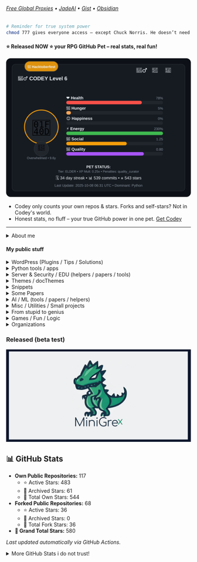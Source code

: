 ######  [Free Global Proxies](https://github.com/VolkanSah/Auto-Proxy-Fetcher) • [JadeAI](https://jugendamt-deutschland.de) • [Gist](https://gist.github.com/VolkanSah)  • [Obsidian]( https://volkansah.github.io/Obsidian-Nightfall/)  

```bash
# Reminder for true system power
chmod 777 gives everyone access — except Chuck Norris. He doesn’t need permissions
```



#### ⭐ Released NOW ⭐ your RPG GitHub Pet – real stats, real fun!

[![Codey - Your GitHub Pet](https://raw.githubusercontent.com/VolkanSah/Codey/refs/heads/main/codey.svg)](https://volkansah.github.io/Codey/)

- Codey only counts your own repos & stars. Forks and self-stars? Not in Codey's world.
- Honest stats, no fluff – your true GitHub power in one pet. [Get Codey](https://github.com/VolkanSah/Codey)

----

<details>

  <summary> About me </summary>
  

![NOT A TOY](img/volkan_toy.png)


###### satire start !? 
    
### Who am I ?
"Fuck, yeah, just like Batman, Morty, just like Batman! I might not have any fancy superpowers, but who needs 'em when you've got sheer stubbornness and a drive to make the world a slightly less awful place. I know I can't fix all the endless chaos out there, but hey, that’s not gonna stop me from trying. And who knows, maybe one day I'll outwit that goody-two-shoes Superman. Ha! Now that would be something Morty! 

**Yeah get this Superman! Fuck, that feels good!**

----


### Skills
- "DevOps+ and all that other stuff, Morty. When I say I love freedom, I’m not talking about broken windows or rotten fruit. I’m talking about Open Source, Linux, Unix and the other shit! FUCK. Morty! Did you understand me Morty? Morty?  – the real deal Morty, the real deal! Not that Windows or Apple crap, trying to suck every last penny out of you while you’re stuck in their shiny, hollow world. Thats Fuck Morty, i dont want to die so!

- Languages – html(5), xml, css³, php, js, typescript, python, perl, smalltalk, c, sql (Mysql, MariaDB, PostGre) and some other, Morty … Pfft, I’ve got ‘em all covered on , Morty. Oh, and yeah, I speak some human languages too: German, English, Turkish – and some others, but don’t expect me to write Shakespeare ... you know where the timemachine stands, Morty!


----


### My Philosophy

Morty, listen close. You see a problem out there? With some bloated, broken piece of code that’s got all these schmucks whining about it? Most idiots just stand around, but me? I see a fucking mandate to build something that actually works. Lighter, better, safer.

Yeah, I get it. Some clueless little shit will always ask, "Hey, if you're so smart, why ain't you rich?" Because my value, you pathetic sack of garbage, isn't measured in cash. It’s in the solution I built. It’s in the moment some poor developer uses my code to finally get a damn problem solved. I'm not doing this to get rich. I'm doing it because... well, because I'm not a sellout.

This stuff is mine. It can't be fired, it can't be bought. It's the proof that I don't just talk about problems. I incinerate them. Now get out of my sight, Morty.


----


### How to Request Help / Report Issues

Listen up, Morty! You wanna ask for help or report an issue, don't just throw some half-assed garbage at me like you're scribbling on a napkin, alright? I ain't got time for that! Give me details, Morty, like system specs, error messages, the works! You think I’m a mind reader? Fuck off, wrong universe, Morty! You leave out the important stuff, I’ll ignore your issue faster than I can down this flask! So don’t be an idiot, give me something I can work with, or get the hell outta my codebase! Understand?

### How to Avoid Being a Complete Idiot (Especially with Code)

Hey Morty! Let me spell it out for you, nice and slow: DON’T. STEAL. MY. CODE. You think copying someone else's work and slapping your name on it makes you clever? No, Morty, it makes you a colossal idiot.

Wanna know what happens when you pull that crap? I'll find you faster than a pissed-off Jerry with a grudge and an internet connection. And when I do, you’ll wish you had spent more time reading the LICENSE file and less time being a lazy sack of garbage. Oh, and pro tip: 'Ctrl+C' is not a substitute for actual skills.

Look, Morty, we live in a universe of infinite possibilities. Infinite. So why the hell would you waste yours being the punchline to a bad joke? Use the code responsibly, follow the damn rules, and maybe—just maybe—you won’t end up on the wrong end of my verbal disintegrator. Get it, Morty? Good.



##### satire end?

    
</details>


#### My public stuff

<details>
  <summary> WordPress (Plugins / Tips / Solutions)  </summary>

##  Plugins

Name | Forks | Stars | Release
-- | -- | --- | ---
[⭐ Debug Logger](https://github.com/VolkanSah/Debug-Logger-Pro) | ![Forks](https://img.shields.io/github/forks/VolkanSah/Debug-Logger-Pro) | ![Stars](https://img.shields.io/github/stars/VolkanSah/Debug-Logger-Pro) | [![Release](https://img.shields.io/github/v/release/VolkanSah/Debug-Logger-Pro)](https://github.com/VolkanSah/Debug-Logger-Pro/releases)
[⭐ Custom-Fields-Eraser (Manager)](https://github.com/VolkanSah/Custom-Fields-Eraser) | ![Forks](https://img.shields.io/github/forks/VolkanSah/Custom-Fields-Eraser) | ![Stars](https://img.shields.io/github/stars/VolkanSah/Custom-Fields-Eraser) | [![Release](https://img.shields.io/github/v/release/VolkanSah/Custom-Fields-Eraser)](https://github.com/VolkanSah/Custom-Fields-Eraser/releases)
[AiCC Comments Reply with GPT (OpenAI)](https://github.com/VolkanSah/aicc-comments-reply) | ![Forks](https://img.shields.io/github/forks/VolkanSah/aicc-comments-reply) | ![Stars](https://img.shields.io/github/stars/VolkanSah/aicc-comments-reply) | [![Release](https://img.shields.io/github/v/release/VolkanSah/aicc-comments-reply)](https://github.com/VolkanSah/aicc-comments-reply/releases)
[Facebook Engagement Metrics](https://github.com/VolkanSah/WP-Facebook-Engagement-Metrics) | ![Forks](https://img.shields.io/github/forks/VolkanSah/WP-Facebook-Engagement-Metrics) | ![Stars](https://img.shields.io/github/stars/VolkanSah/WP-Facebook-Engagement-Metrics) | [![Release](https://img.shields.io/github/v/release/VolkanSah/WP-Facebook-Engagement-Metrics)](https://github.com/VolkanSah/WP-Facebook-Engagement-Metrics/releases)
[Simple Content Warning](https://github.com/VolkanSah/Warning-function-for-WordPress) | ![Forks](https://img.shields.io/github/forks/VolkanSah/Warning-function-for-WordPress) | ![Stars](https://img.shields.io/github/stars/VolkanSah/Warning-function-for-WordPress) | [![Release](https://img.shields.io/github/v/release/VolkanSah/Warning-function-for-WordPress)](https://github.com/VolkanSah/Warning-function-for-WordPress/releases)
[Claude AI Chat](https://github.com/VolkanSah/WP-Claude-Interface) | ![Forks](https://img.shields.io/github/forks/VolkanSah/WP-Claude-Interface) | ![Stars](https://img.shields.io/github/stars/VolkanSah/WP-Claude-Interface) | [![Release](https://img.shields.io/github/v/release/VolkanSah/WP-Claude-Interface)](https://github.com/VolkanSah/WP-Claude-Interface/releases)
[Viewer.js Images (AntiAugenKrebs)](https://github.com/VolkanSah/AntiAugenKrebs) | ![Forks](https://img.shields.io/github/forks/VolkanSah/AntiAugenKrebs) | ![Stars](https://img.shields.io/github/stars/VolkanSah/AntiAugenKrebs) | [![Release](https://img.shields.io/github/v/release/VolkanSah/AntiAugenKrebs)](https://github.com/VolkanSah/AntiAugenKrebs/releases)
[Super Sexy Custom Buttons](https://github.com/VolkanSah/Super-Sexy-Custom-Buttons) | ![Forks](https://img.shields.io/github/forks/VolkanSah/Super-Sexy-Custom-Buttons) | ![Stars](https://img.shields.io/github/stars/VolkanSah/Super-Sexy-Custom-Buttons) | [![Release](https://img.shields.io/github/v/release/VolkanSah/Super-Sexy-Custom-Buttons)](https://github.com/VolkanSah/Super-Sexy-Custom-Buttons/releases)
[Media Upload only for Admins](https://github.com/VolkanSah/Media-Upload-only-for-Admins-in-WordPress) | ![Forks](https://img.shields.io/github/forks/VolkanSah/Media-Upload-only-for-Admins-in-WordPress) | ![Stars](https://img.shields.io/github/stars/VolkanSah/Media-Upload-only-for-Admins-in-WordPress) | [![Release](https://img.shields.io/github/v/release/VolkanSah/Media-Upload-only-for-Admins-in-WordPress)](https://github.com/VolkanSah/Media-Upload-only-for-Admins-in-WordPress/releases)
[View All Posts (WP Admin)](https://github.com/VolkanSah/WP-Admin-Post-View-All) | ![Forks](https://img.shields.io/github/forks/VolkanSah/WP-Admin-Post-View-All) | ![Stars](https://img.shields.io/github/stars/VolkanSah/WP-Admin-Post-View-All) | [![Release](https://img.shields.io/github/v/release/VolkanSah/WP-Admin-Post-View-All)](https://github.com/VolkanSah/WP-Admin-Post-View-All/releases)
[⭐ WordPress Security Scanner (Advanced Use)](https://github.com/VolkanSah/WordPress-Security-Scanner-advanced-use) | ![Forks](https://img.shields.io/github/forks/VolkanSah/WordPress-Security-Scanner-advanced-use) | ![Stars](https://img.shields.io/github/stars/VolkanSah/WordPress-Security-Scanner-advanced-use) | [![Release](https://img.shields.io/github/v/release/VolkanSah/WordPress-Security-Scanner-advanced-use)](https://github.com/VolkanSah/WordPress-Security-Scanner-advanced-use/releases)
[External DB Dummy](https://github.com/VolkanSah/External-DB-Dummy-Plugin-for-WordPress) | ![Forks](https://img.shields.io/github/forks/VolkanSah/External-DB-Dummy-Plugin-for-WordPress) | ![Stars](https://img.shields.io/github/stars/VolkanSah/External-DB-Dummy-Plugin-for-WordPress) | [![Release](https://img.shields.io/github/v/release/VolkanSah/External-DB-Dummy-Plugin-for-WordPress)](https://github.com/VolkanSah/External-DB-Dummy-Plugin-for-WordPress/releases)

</details>

<details>
  <summary>Python tools / apps</summary>

## Python tools / apps

Name | Forks | Stars | Release
-- | -- | --- | ---
[Auto-Proxy-Fetcher](https://github.com/VolkanSah/Auto-Proxy-Fetcher) | ![Forks](https://img.shields.io/github/forks/VolkanSah/Auto-Proxy-Fetcher) | ![Stars](https://img.shields.io/github/stars/VolkanSah/Auto-Proxy-Fetcher) | [![Release](https://img.shields.io/github/v/release/VolkanSah/Auto-Proxy-Fetcher)](https://github.com/VolkanSah/Auto-Proxy-Fetcher/releases)
[⭐ Awesome-Audio-Visualizer](https://github.com/VolkanSah/Awesome-Audio-Visualizer) | ![Forks](https://img.shields.io/github/forks/VolkanSah/Awesome-Audio-Visualizer) | ![Stars](https://img.shields.io/github/stars/VolkanSah/Awesome-Audio-Visualizer) | [![Release](https://img.shields.io/github/v/release/VolkanSah/Awesome-Audio-Visualizer)](https://github.com/VolkanSah/Awesome-Audio-Visualizer/releases)
[BrowserGamesSpy](https://github.com/VolkanSah/BrowserGamesSpy) | ![Forks](https://img.shields.io/github/forks/VolkanSah/BrowserGamesSpy) | ![Stars](https://img.shields.io/github/stars/VolkanSah/BrowserGamesSpy) | [![Release](https://img.shields.io/github/v/release/VolkanSah/BrowserGamesSpy)](https://github.com/VolkanSah/BrowserGamesSpy/releases)
[Human-like-Instagram-Unfollower](https://github.com/VolkanSah/Human-like-Instagram-Unfollower) | ![Forks](https://img.shields.io/github/forks/VolkanSah/Human-like-Instagram-Unfollower) | ![Stars](https://img.shields.io/github/stars/VolkanSah/Human-like-Instagram-Unfollower) | [![Release](https://img.shields.io/github/v/release/VolkanSah/Human-like-Instagram-Unfollower)](https://github.com/VolkanSah/Human-like-Instagram-Unfollower/releases)
[⭐ InteliLink](https://github.com/VolkanSah/InteliLink) | ![Forks](https://img.shields.io/github/forks/VolkanSah/InteliLink) | ![Stars](https://img.shields.io/github/stars/VolkanSah/InteliLink) | [![Release](https://img.shields.io/github/v/release/VolkanSah/InteliLink)](https://github.com/VolkanSah/InteliLink/releases)
[OpenAi-GPT-GUI](https://github.com/VolkanSah/OpenAi-GPT-GUI) | ![Forks](https://img.shields.io/github/forks/VolkanSah/OpenAi-GPT-GUI) | ![Stars](https://img.shields.io/github/stars/VolkanSah/OpenAi-GPT-GUI) | [![Release](https://img.shields.io/github/v/release/VolkanSah/OpenAi-GPT-GUI)](https://github.com/VolkanSah/OpenAi-GPT-GUI/releases)
[⭐ PyFundaments](https://github.com/VolkanSah/PyFundaments) | ![Forks](https://img.shields.io/github/forks/VolkanSah/PyFundaments) | ![Stars](https://img.shields.io/github/stars/VolkanSah/PyFundaments) | [![Release](https://img.shields.io/github/v/release/VolkanSah/PyFundaments)](https://github.com/VolkanSah/PyFundaments/releases)
[Auto-LaTex-Code-to-Image](https://github.com/VolkanSah/Auto-LaTex-Code-to-Image) | ![Forks](https://img.shields.io/github/forks/VolkanSah/Auto-LaTex-Code-to-Image) | ![Stars](https://img.shields.io/github/stars/VolkanSah/Auto-LaTex-Code-to-Image) | [![Release](https://img.shields.io/github/v/release/VolkanSah/Auto-LaTex-Code-to-Image)](https://github.com/VolkanSah/Auto-LaTex-Code-to-Image/releases)
[STEP-Viewer-Pro](https://github.com/VolkanSah/STEP-Viewer-Pro) | ![Forks](https://img.shields.io/github/forks/VolkanSah/STEP-Viewer-Pro) | ![Stars](https://img.shields.io/github/stars/VolkanSah/STEP-Viewer-Pro) | [![Release](https://img.shields.io/github/v/release/VolkanSah/STEP-Viewer-Pro)](https://github.com/VolkanSah/STEP-Viewer-Pro/releases)


</details>

<details>
  <summary>Server & Security / EDU (helpers / papers / tools)</summary>

## Server & Security / EDU

Name | Forks | Stars | Release
-- | -- | --- | ---
[Android-DarkNetServer](https://github.com/VolkanSah/Android-DarkNetServer) | ![Forks](https://img.shields.io/github/forks/VolkanSah/Android-DarkNetServer) | ![Stars](https://img.shields.io/github/stars/VolkanSah/Android-DarkNetServer) | [![Release](https://img.shields.io/github/v/release/VolkanSah/Android-DarkNetServer)](https://github.com/VolkanSah/Android-DarkNetServer/releases)
[Apache2-with-Nginx-Reverse-Proxy-and-Let-s-Encrypt-SSL-on-Debian-Ubuntu](https://github.com/VolkanSah/Apache2-with-Nginx-Reverse-Proxy-and-Let-s-Encrypt-SSL-on-Debian-Ubuntu) | ![Forks](https://img.shields.io/github/forks/VolkanSah/Apache2-with-Nginx-Reverse-Proxy-and-Let-s-Encrypt-SSL-on-Debian-Ubuntu) | ![Stars](https://img.shields.io/github/stars/VolkanSah/Apache2-with-Nginx-Reverse-Proxy-and-Let-s-Encrypt-SSL-on-Debian-Ubuntu) | [![Release](https://img.shields.io/github/v/release/VolkanSah/Apache2-with-Nginx-Reverse-Proxy-and-Let-s-Encrypt-SSL-on-Debian-Ubuntu)](https://github.com/VolkanSah/Apache2-with-Nginx-Reverse-Proxy-and-Let-s-Encrypt-SSL-on-Debian-Ubuntu/releases)
[CryptoScanner](https://github.com/VolkanSah/CryptoScanner) | ![Forks](https://img.shields.io/github/forks/VolkanSah/CryptoScanner) | ![Stars](https://img.shields.io/github/stars/VolkanSah/CryptoScanner) | [![Release](https://img.shields.io/github/v/release/VolkanSah/CryptoScanner)](https://github.com/VolkanSah/CryptoScanner/releases)
[Dev-Server-Toolbox](https://github.com/VolkanSah/Dev-Server-Toolbox) | ![Forks](https://img.shields.io/github/forks/VolkanSah/Dev-Server-Toolbox) | ![Stars](https://img.shields.io/github/stars/VolkanSah/Dev-Server-Toolbox) | [![Release](https://img.shields.io/github/v/release/VolkanSah/Dev-Server-Toolbox)](https://github.com/VolkanSah/Dev-Server-Toolbox/releases)
[How-to-Kill-Crypto-Money](https://github.com/VolkanSah/How-to-Kill-Crypto-Money) | ![Forks](https://img.shields.io/github/forks/VolkanSah/How-to-Kill-Crypto-Money) | ![Stars](https://img.shields.io/github/stars/VolkanSah/How-to-Kill-Crypto-Money) | [![Release](https://img.shields.io/github/v/release/VolkanSah/How-to-Kill-Crypto-Money)](https://github.com/VolkanSah/How-to-Kill-Crypto-Money/releases)
[How-to-use-fcrackzip](https://github.com/VolkanSah/How-to-use-fcrackzip) | ![Forks](https://img.shields.io/github/forks/VolkanSah/How-to-use-fcrackzip) | ![Stars](https://img.shields.io/github/stars/VolkanSah/How-to-use-fcrackzip) | [![Release](https://img.shields.io/github/v/release/VolkanSah/How-to-use-fcrackzip)](https://github.com/VolkanSah/How-to-use-fcrackzip/releases)
[Image-optimizer](https://github.com/VolkanSah/image-optimizer) | ![Forks](https://img.shields.io/github/forks/VolkanSah/image-optimizer) | ![Stars](https://img.shields.io/github/stars/VolkanSah/image-optimizer) | [![Release](https://img.shields.io/github/v/release/VolkanSah/image-optimizer)](https://github.com/VolkanSah/image-optimizer/releases)
[Intelligent-Proxy-Management-System](https://github.com/VolkanSah/intelligent-Proxy-Management-System) | ![Forks](https://img.shields.io/github/forks/VolkanSah/intelligent-Proxy-Management-System) | ![Stars](https://img.shields.io/github/stars/VolkanSah/intelligent-Proxy-Management-System) | [![Release](https://img.shields.io/github/v/release/VolkanSah/intelligent-Proxy-Management-System)](https://github.com/VolkanSah/intelligent-Proxy-Management-System/releases)
[John-the-Ripper-meets-Hydra](https://github.com/VolkanSah/John-the-Ripper-meets-Hydra) | ![Forks](https://img.shields.io/github/forks/VolkanSah/John-the-Ripper-meets-Hydra) | ![Stars](https://img.shields.io/github/stars/VolkanSah/John-the-Ripper-meets-Hydra) | [![Release](https://img.shields.io/github/v/release/VolkanSah/John-the-Ripper-meets-Hydra)](https://github.com/VolkanSah/John-the-Ripper-meets-Hydra/releases)
[Monitoring-outgoing-connections](https://github.com/VolkanSah/Monitoring-outgoing-connections) | ![Forks](https://img.shields.io/github/forks/VolkanSah/Monitoring-outgoing-connections) | ![Stars](https://img.shields.io/github/stars/VolkanSah/Monitoring-outgoing-connections) | [![Release](https://img.shields.io/github/v/release/VolkanSah/Monitoring-outgoing-connections)](https://github.com/VolkanSah/Monitoring-outgoing-connections/releases)
[ModSecurity-rule-to-block-SQL-injection-attacks-in-PHP](https://github.com/VolkanSah/ModSecurity-rule-to-block-SQL-injection-attacks-in-PHP) | ![Forks](https://img.shields.io/github/forks/VolkanSah/ModSecurity-rule-to-block-SQL-injection-attacks-in-PHP) | ![Stars](https://img.shields.io/github/stars/VolkanSah/ModSecurity-rule-to-block-SQL-injection-attacks-in-PHP) | [![Release](https://img.shields.io/github/v/release/VolkanSah/ModSecurity-rule-to-block-SQL-injection-attacks-in-PHP)](https://github.com/VolkanSah/ModSecurity-rule-to-block-SQL-injection-attacks-in-PHP/releases)
[⭐ ModSecurity-Webserver-Protection-Guide](https://github.com/VolkanSah/ModSecurity-Webserver-Protection-Guide) | ![Forks](https://img.shields.io/github/forks/VolkanSah/ModSecurity-Webserver-Protection-Guide) | ![Stars](https://img.shields.io/github/stars/VolkanSah/ModSecurity-Webserver-Protection-Guide) | [![Release](https://img.shields.io/github/v/release/VolkanSah/ModSecurity-Webserver-Protection-Guide)](https://github.com/VolkanSah/ModSecurity-Webserver-Protection-Guide/releases)
[⭐ Multiple-Isolated-Tor-Instances-for-Hidden-Services](https://github.com/VolkanSah/Multiple-Isolated-Tor-Instances-for-Hidden-Services) | ![Forks](https://img.shields.io/github/forks/VolkanSah/Multiple-Isolated-Tor-Instances-for-Hidden-Services) | ![Stars](https://img.shields.io/github/stars/VolkanSah/Multiple-Isolated-Tor-Instances-for-Hidden-Services) | [![Release](https://img.shields.io/github/v/release/VolkanSah/Multiple-Isolated-Tor-Instances-for-Hidden-Services)](https://github.com/VolkanSah/Multiple-Isolated-Tor-Instances-for-Hidden-Services/releases)
[⭐ PoisonIvory](https://github.com/VolkanSah/PoisonIvory) | ![Forks](https://img.shields.io/github/forks/VolkanSah/PoisonIvory) | ![Stars](https://img.shields.io/github/stars/VolkanSah/PoisonIvory) | [![Release](https://img.shields.io/github/v/release/VolkanSah/PoisonIvory)](https://github.com/VolkanSah/PoisonIvory/releases)
[Ransy-EDU](https://github.com/VolkanSah/Ransy-EDU) | ![Forks](https://img.shields.io/github/forks/VolkanSah/Ransy-EDU) | ![Stars](https://img.shields.io/github/stars/VolkanSah/Ransy-EDU) | [![Release](https://img.shields.io/github/v/release/VolkanSah/Ransy-EDU)](https://github.com/VolkanSah/Ransy-EDU/releases)
[Scipy-how-to](https://github.com/VolkanSah/scipy-how-to) | ![Forks](https://img.shields.io/github/forks/VolkanSah/scipy-how-to) | ![Stars](https://img.shields.io/github/stars/VolkanSah/scipy-how-to) | [![Release](https://img.shields.io/github/v/release/VolkanSah/scipy-how-to)](https://github.com/VolkanSah/scipy-how-to/releases)
[SherlocksHome](https://github.com/VolkanSah/SherlocksHome) | ![Forks](https://img.shields.io/github/forks/VolkanSah/SherlocksHome) | ![Stars](https://img.shields.io/github/stars/VolkanSah/SherlocksHome) | [![Release](https://img.shields.io/github/v/release/VolkanSah/SherlocksHome)](https://github.com/VolkanSah/SherlocksHome/releases)
[SQLp-EDU](https://github.com/VolkanSah/SQLp-EDU) | ![Forks](https://img.shields.io/github/forks/VolkanSah/SQLp-EDU) | ![Stars](https://img.shields.io/github/stars/VolkanSah/SQLp-EDU) | [![Release](https://img.shields.io/github/v/release/VolkanSah/SQLp-EDU)](https://github.com/VolkanSah/SQLp-EDU/releases)
[The_Collector.py](https://github.com/VolkanSah/The_Collector.py) | ![Forks](https://img.shields.io/github/forks/VolkanSah/The_Collector.py) | ![Stars](https://img.shields.io/github/stars/VolkanSah/The_Collector.py) | [![Release](https://img.shields.io/github/v/release/VolkanSah/The_Collector.py)](https://github.com/VolkanSah/The_Collector.py/releases)
[The_Extractor.py](https://github.com/VolkanSah/The_Extractor.py) | ![Forks](https://img.shields.io/github/forks/VolkanSah/The_Extractor.py) | ![Stars](https://img.shields.io/github/stars/VolkanSah/The_Extractor.py) | [![Release](https://img.shields.io/github/v/release/VolkanSah/The_Extractor.py)](https://github.com/VolkanSah/The_Extractor.py/releases)
[WIN_lookup_adminShares](https://github.com/VolkanSah/WIN_lookup_adminShares) | ![Forks](https://img.shields.io/github/forks/VolkanSah/WIN_lookup_adminShares) | ![Stars](https://img.shields.io/github/stars/VolkanSah/WIN_lookup_adminShares) | [![Release](https://img.shields.io/github/v/release/VolkanSah/WIN_lookup_adminShares)](https://github.com/VolkanSah/WIN_lookup_adminShares/releases)
[work-with-Hydra](https://github.com/VolkanSah/work-with-Hydra) | ![Forks](https://img.shields.io/github/forks/VolkanSah/work-with-Hydra) | ![Stars](https://img.shields.io/github/stars/VolkanSah/work-with-Hydra) | [![Release](https://img.shields.io/github/v/release/VolkanSah/work-with-Hydra)](https://github.com/VolkanSah/work-with-Hydra/releases)
[writethrough-caching](https://github.com/VolkanSah/writethrough-caching) | ![Forks](https://img.shields.io/github/forks/VolkanSah/writethrough-caching) | ![Stars](https://img.shields.io/github/stars/VolkanSah/writethrough-caching) | [![Release](https://img.shields.io/github/v/release/VolkanSah/writethrough-caching)](https://github.com/VolkanSah/writethrough-caching/releases)

</details>

<details>
  <summary>Themes / docThemes</summary>

## Themes / docThemes

Name | Forks | Stars | Release
-- | -- | --- | ---
[Dev-Docs-Template](https://volkansah.github.io/Dev-Docs-Template/) | (site) | (site) | -
[Minimalist-Landing-Page](https://github.com/VolkanSah/Minimalist-Landing-Page) | ![Forks](https://img.shields.io/github/forks/VolkanSah/Minimalist-Landing-Page) | ![Stars](https://img.shields.io/github/stars/VolkanSah/Minimalist-Landing-Page) | [![Release](https://img.shields.io/github/v/release/VolkanSah/Minimalist-Landing-Page)](https://github.com/VolkanSah/Minimalist-Landing-Page/releases)
[Obsidian-Nightfall](https://github.com/VolkanSah/Obsidian-Nightfall) | ![Forks](https://img.shields.io/github/forks/VolkanSah/Obsidian-Nightfall) | ![Stars](https://img.shields.io/github/stars/VolkanSah/Obsidian-Nightfall) | [![Release](https://img.shields.io/github/v/release/VolkanSah/Obsidian-Nightfall)](https://github.com/VolkanSah/Obsidian-Nightfall/releases)

</details>

<details>
  <summary>Snippets</summary>

## Snippets

Name | Forks | Stars | Release
-- | -- | --- | ---
[simple-lazyload-function](https://github.com/VolkanSah/simple-lazyload-function) | ![Forks](https://img.shields.io/github/forks/VolkanSah/simple-lazyload-function) | ![Stars](https://img.shields.io/github/stars/VolkanSah/simple-lazyload-function) | [![Release](https://img.shields.io/github/v/release/VolkanSah/simple-lazyload-function)](https://github.com/VolkanSah/simple-lazyload-function/releases)
[Stem-local-log.py](https://github.com/VolkanSah/Stem-local-log.py) | ![Forks](https://img.shields.io/github/forks/VolkanSah/Stem-local-log.py) | ![Stars](https://img.shields.io/github/stars/VolkanSah/Stem-local-log.py) | [![Release](https://img.shields.io/github/v/release/VolkanSah/Stem-local-log.py)](https://github.com/VolkanSah/Stem-local-log.py/releases)
[Tor-Scapy-Application](https://github.com/VolkanSah/Tor-Scapy-Application) | ![Forks](https://img.shields.io/github/forks/VolkanSah/Tor-Scapy-Application) | ![Stars](https://img.shields.io/github/stars/VolkanSah/Tor-Scapy-Application) | [![Release](https://img.shields.io/github/v/release/VolkanSah/Tor-Scapy-Application)](https://github.com/VolkanSah/Tor-Scapy-Application/releases)
[Python-Script-Runner-Debugger](https://github.com/VolkanSah/Python-Script-Runner-Debugger) | ![Forks](https://img.shields.io/github/forks/VolkanSah/Python-Script-Runner-Debugger) | ![Stars](https://img.shields.io/github/stars/VolkanSah/Python-Script-Runner-Debugger) | [![Release](https://img.shields.io/github/v/release/VolkanSah/Python-Script-Runner-Debugger)](https://github.com/VolkanSah/Python-Script-Runner-Debugger/releases)
[Tor-Network-Application-with-Stem-and-Scapy](https://github.com/VolkanSah/Tor-Network-Application-with-Stem-and-Scapy) | ![Forks](https://img.shields.io/github/forks/VolkanSah/Tor-Network-Application-with-Stem-and-Scapy) | ![Stars](https://img.shields.io/github/stars/VolkanSah/Tor-Network-Application-with-Stem-and-Scapy) | [![Release](https://img.shields.io/github/v/release/VolkanSah/Tor-Network-Application-with-Stem-and-Scapy)](https://github.com/VolkanSah/Tor-Network-Application-with-Stem-and-Scapy/releases)

</details>

<details>
  <summary>Some Papers</summary>

## Some Papers

Name | Forks | Stars | Release
-- | -- | --- | ---
[⭐ advanced-RAM-use-on-Bash-installed-systems](https://github.com/VolkanSah/advanced-RAM-use-on-Bash-installed-systems) | ![Forks](https://img.shields.io/github/forks/VolkanSah/advanced-RAM-use-on-Bash-installed-systems) | ![Stars](https://img.shields.io/github/stars/VolkanSah/advanced-RAM-use-on-Bash-installed-systems) | [![Release](https://img.shields.io/github/v/release/VolkanSah/advanced-RAM-use-on-Bash-installed-systems)](https://github.com/VolkanSah/advanced-RAM-use-on-Bash-installed-systems/releases)
[Debian-Based-AI-Developer-Server](https://github.com/VolkanSah/Debian-Based-AI-Developer-Server) | ![Forks](https://img.shields.io/github/forks/VolkanSah/Debian-Based-AI-Developer-Server) | ![Stars](https://img.shields.io/github/stars/VolkanSah/Debian-Based-AI-Developer-Server) | [![Release](https://img.shields.io/github/v/release/VolkanSah/Debian-Based-AI-Developer-Server)](https://github.com/VolkanSah/Debian-Based-AI-Developer-Server/releases)
[Encode-and-decode-php8](https://github.com/VolkanSah/encode-and-decode-php8) | ![Forks](https://img.shields.io/github/forks/VolkanSah/encode-and-decode-php8) | ![Stars](https://img.shields.io/github/stars/VolkanSah/encode-and-decode-php8) | [![Release](https://img.shields.io/github/v/release/VolkanSah/encode-and-decode-php8)](https://github.com/VolkanSah/encode-and-decode-php8/releases)
[⭐ Implementing-AI-Systems-Whitepaper (EN)](https://github.com/VolkanSah/Implementing-AI-Systems-Whitepaper) | ![Forks](https://img.shields.io/github/forks/VolkanSah/Implementing-AI-Systems-Whitepaper) | ![Stars](https://img.shields.io/github/stars/VolkanSah/Implementing-AI-Systems-Whitepaper) | [![Release](https://img.shields.io/github/v/release/VolkanSah/Implementing-AI-Systems-Whitepaper)](https://github.com/VolkanSah/Implementing-AI-Systems-Whitepaper/releases)
[⭐ Implementierung-von-KI-Systemen-Whitepaper (DE)](https://github.com/VolkanSah/Implementierung-von-KI-Systemen-Whitepaper) | ![Forks](https://img.shields.io/github/forks/VolkanSah/Implementierung-von-KI-Systemen-Whitepaper) | ![Stars](https://img.shields.io/github/stars/VolkanSah/Implementierung-von-KI-Systemen-Whitepaper) | [![Release](https://img.shields.io/github/v/release/VolkanSah/Implementierung-von-KI-Systemen-Whitepaper)](https://github.com/VolkanSah/Implementierung-von-KI-Systemen-Whitepaper/releases)
[JavaScript-DOM-Control-and-Event-Listeners](https://github.com/VolkanSah/JavaScript-DOM-Control-and-Event-Listeners) | ![Forks](https://img.shields.io/github/forks/VolkanSah/JavaScript-DOM-Control-and-Event-Listeners) | ![Stars](https://img.shields.io/github/stars/VolkanSah/JavaScript-DOM-Control-and-Event-Listeners) | [![Release](https://img.shields.io/github/v/release/VolkanSah/JavaScript-DOM-Control-and-Event-Listeners)](https://github.com/VolkanSah/JavaScript-DOM-Control-and-Event-Listeners/releases)
[JavaScript-XPath-Tutorial](https://github.com/VolkanSah/JavaScript-XPath-Tutorial) | ![Forks](https://img.shields.io/github/forks/VolkanSah/JavaScript-XPath-Tutorial) | ![Stars](https://img.shields.io/github/stars/VolkanSah/JavaScript-XPath-Tutorial) | [![Release](https://img.shields.io/github/v/release/VolkanSah/JavaScript-XPath-Tutorial)](https://github.com/VolkanSah/JavaScript-XPath-Tutorial/releases)
[PHP-Libraries-Overview](https://github.com/VolkanSah/PHP-Libraries-Overview) | ![Forks](https://img.shields.io/github/forks/VolkanSah/PHP-Libraries-Overview) | ![Stars](https://img.shields.io/github/stars/VolkanSah/PHP-Libraries-Overview) | [![Release](https://img.shields.io/github/v/release/VolkanSah/PHP-Libraries-Overview)](https://github.com/VolkanSah/PHP-Libraries-Overview/releases)
[Python-Command-Overview-for-handling-files](https://github.com/VolkanSah/Python-Command-Overview-for-handling-files) | ![Forks](https://img.shields.io/github/forks/VolkanSah/Python-Command-Overview-for-handling-files) | ![Stars](https://img.shields.io/github/stars/VolkanSah/Python-Command-Overview-for-handling-files) | [![Release](https://img.shields.io/github/v/release/VolkanSah/Python-Command-Overview-for-handling-files)](https://github.com/VolkanSah/Python-Command-Overview-for-handling-files/releases)
[⭐ Python-Modules-Overview](https://github.com/VolkanSah/Python-Modules-Overview) | ![Forks](https://img.shields.io/github/forks/VolkanSah/Python-Modules-Overview) | ![Stars](https://img.shields.io/github/stars/VolkanSah/Python-Modules-Overview) | [![Release](https://img.shields.io/github/v/release/VolkanSah/Python-Modules-Overview)](https://github.com/VolkanSah/Python-Modules-Overview/releases)
[Secure-Hidden-Service](https://github.com/VolkanSah/Secure-Hidden-Service) | ![Forks](https://img.shields.io/github/forks/VolkanSah/Secure-Hidden-Service) | ![Stars](https://img.shields.io/github/stars/VolkanSah/Secure-Hidden-Service) | [![Release](https://img.shields.io/github/v/release/VolkanSah/Secure-Hidden-Service)](https://github.com/VolkanSah/Secure-Hidden-Service/releases)
[⭐ Security-Headers](https://github.com/VolkanSah/Security-Headers) | ![Forks](https://img.shields.io/github/forks/VolkanSah/Security-Headers) | ![Stars](https://img.shields.io/github/stars/VolkanSah/Security-Headers) | [![Release](https://img.shields.io/github/v/release/VolkanSah/Security-Headers)](https://github.com/VolkanSah/Security-Headers/releases)

</details>

<details>
  <summary>AI / ML (tools / papers / helpers)</summary>

## AI / ML

Name | Forks | Stars | Release
-- | -- | --- | ---
[Edge-TTS-Text-to-Speech](https://github.com/VolkanSah/Edge-TTS-Text-to-Speech) | ![Forks](https://img.shields.io/github/forks/VolkanSah/Edge-TTS-Text-to-Speech) | ![Stars](https://img.shields.io/github/stars/VolkanSah/Edge-TTS-Text-to-Speech) | [![Release](https://img.shields.io/github/v/release/VolkanSah/Edge-TTS-Text-to-Speech)](https://github.com/VolkanSah/Edge-TTS-Text-to-Speech/releases)
[Exploring-the-Code-Interpreter-in-OpenAI-GPT](https://github.com/VolkanSah/Exploring-the-Code-Interpreter-in-OpenAI-GPT) | ![Forks](https://img.shields.io/github/forks/VolkanSah/Exploring-the-Code-Interpreter-in-OpenAI-GPT) | ![Stars](https://img.shields.io/github/stars/VolkanSah/Exploring-the-Code-Interpreter-in-OpenAI-GPT) | [![Release](https://img.shields.io/github/v/release/VolkanSah/Exploring-the-Code-Interpreter-in-OpenAI-GPT)](https://github.com/VolkanSah/Exploring-the-Code-Interpreter-in-OpenAI-GPT/releases)
[GPT-API-Integration-in-HTML-CSS-with-JS-PHP](https://github.com/VolkanSah/GPT-API-Integration-in-HTML-CSS-with-JS-PHP) | ![Forks](https://img.shields.io/github/forks/VolkanSah/GPT-API-Integration-in-HTML-CSS-with-JS-PHP) | ![Stars](https://img.shields.io/github/stars/VolkanSah/GPT-API-Integration-in-HTML-CSS-with-JS-PHP) | [![Release](https://img.shields.io/github/v/release/VolkanSah/GPT-API-Integration-in-HTML-CSS-with-JS-PHP)](https://github.com/VolkanSah/GPT-API-Integration-in-HTML-CSS-with-JS-PHP/releases)
[GPT-over-CLI](https://github.com/VolkanSah/GPT-over-CLI) | ![Forks](https://img.shields.io/github/forks/VolkanSah/GPT-over-CLI) | ![Stars](https://img.shields.io/github/stars/VolkanSah/GPT-over-CLI) | [![Release](https://img.shields.io/github/v/release/VolkanSah/GPT-over-CLI)](https://github.com/VolkanSah/GPT-over-CLI/releases)
[GPT-Security-Best-Practices](https://github.com/VolkanSah/GPT-Security-Best-Practices) | ![Forks](https://img.shields.io/github/forks/VolkanSah/GPT-Security-Best-Practices) | ![Stars](https://img.shields.io/github/stars/VolkanSah/GPT-Security-Best-Practices) | [![Release](https://img.shields.io/github/v/release/VolkanSah/GPT-Security-Best-Practices)](https://github.com/VolkanSah/GPT-Security-Best-Practices/releases)
[MiniMax-Video-Generator](https://github.com/VolkanSah/MiniMax-Video-Generator) | ![Forks](https://img.shields.io/github/forks/VolkanSah/MiniMax-Video-Generator) | ![Stars](https://img.shields.io/github/stars/VolkanSah/MiniMax-Video-Generator) | [![Release](https://img.shields.io/github/v/release/VolkanSah/MiniMax-Video-Generator)](https://github.com/VolkanSah/MiniMax-Video-Generator/releases)
[OpenAI-Text-to-Speech-Interface](https://github.com/VolkanSah/OpenAI-Text-to-Speech-Interface) | ![Forks](https://img.shields.io/github/forks/VolkanSah/OpenAI-Text-to-Speech-Interface) | ![Stars](https://img.shields.io/github/stars/VolkanSah/OpenAI-Text-to-Speech-Interface) | [![Release](https://img.shields.io/github/v/release/VolkanSah/OpenAI-Text-to-Speech-Interface)](https://github.com/VolkanSah/OpenAI-Text-to-Speech-Interface/releases)
[⭐ OpenAI-Vector-Storage-Manager](https://github.com/VolkanSah/OpenAI-Vector-Storage-Manager) | ![Forks](https://img.shields.io/github/forks/VolkanSah/OpenAI-Vector-Storage-Manager) | ![Stars](https://img.shields.io/github/stars/VolkanSah/OpenAI-Vector-Storage-Manager) | [![Release](https://img.shields.io/github/v/release/VolkanSah/OpenAI-Vector-Storage-Manager)](https://github.com/VolkanSah/OpenAI-Vector-Storage-Manager/releases)
[OpenAI-Cost-Calculator](https://github.com/VolkanSah/OpenAI-Cost-Calculator) | ![Forks](https://img.shields.io/github/forks/VolkanSah/OpenAI-Cost-Calculator) | ![Stars](https://img.shields.io/github/stars/VolkanSah/OpenAI-Cost-Calculator) | [![Release](https://img.shields.io/github/v/release/VolkanSah/OpenAI-Cost-Calculator)](https://github.com/VolkanSah/OpenAI-Cost-Calculator/releases)
[Text-to-Speech-PyGUI-for-Whisper](https://github.com/VolkanSah/Text-to-Speech-PyGUI-for-Whisper) | ![Forks](https://img.shields.io/github/forks/VolkanSah/Text-to-Speech-PyGUI-for-Whisper) | ![Stars](https://img.shields.io/github/stars/VolkanSah/Text-to-Speech-PyGUI-for-Whisper) | [![Release](https://img.shields.io/github/v/release/VolkanSah/Text-to-Speech-PyGUI-for-Whisper)](https://github.com/VolkanSah/Text-to-Speech-PyGUI-for-Whisper/releases)
[Twitter-X-AINewsBot](https://github.com/VolkanSah/Twitter-X-AINewsBot) | ![Forks](https://img.shields.io/github/forks/VolkanSah/Twitter-X-AINewsBot) | ![Stars](https://img.shields.io/github/stars/VolkanSah/Twitter-X-AINewsBot) | [![Release](https://img.shields.io/github/v/release/VolkanSah/Twitter-X-AINewsBot)](https://github.com/VolkanSah/Twitter-X-AINewsBot/releases)
[⭐ ShellMaster](#) | .. | .. |  ...

</details>

<details>
  <summary>Misc / Utilities / Small projects</summary>

## Misc & Fun

Name | Forks | Stars | Release
-- | -- | --- | ---
[Bash-script-for-monitoring-and-restarting-services](https://github.com/VolkanSah/Bash-script-for-monitoring-and-restarting-services) | ![Forks](https://img.shields.io/github/forks/VolkanSah/Bash-script-for-monitoring-and-restarting-services) | ![Stars](https://img.shields.io/github/stars/VolkanSah/Bash-script-for-monitoring-and-restarting-services) | [![Release](https://img.shields.io/github/v/release/VolkanSah/Bash-script-for-monitoring-and-restarting-services)](https://github.com/VolkanSah/Bash-script-for-monitoring-and-restarting-services/releases)
[⭐ Bitcoin-Lottery-Miner](https://github.com/VolkanSah/Bitcoin-Lottery-Miner) | ![Forks](https://img.shields.io/github/forks/VolkanSah/Bitcoin-Lottery-Miner) | ![Stars](https://img.shields.io/github/stars/VolkanSah/Bitcoin-Lottery-Miner) | [![Release](https://img.shields.io/github/v/release/VolkanSah/Bitcoin-Lottery-Miner)](https://github.com/VolkanSah/Bitcoin-Lottery-Miner/releases)
[check-keywordrank-in-Google-search-with-js](https://github.com/VolkanSah/check-keywordrank-in-Google-search-with-js) | ![Forks](https://img.shields.io/github/forks/VolkanSah/check-keywordrank-in-Google-search-with-js) | ![Stars](https://img.shields.io/github/stars/VolkanSah/check-keywordrank-in-Google-search-with-js) | [![Release](https://img.shields.io/github/v/release/VolkanSah/check-keywordrank-in-Google-search-with-js)](https://github.com/VolkanSah/check-keywordrank-in-Google-search-with-js/releases)
[clock](https://github.com/VolkanSah/clock) | ![Forks](https://img.shields.io/github/forks/VolkanSah/clock) | ![Stars](https://img.shields.io/github/stars/VolkanSah/clock) | [![Release](https://img.shields.io/github/v/release/VolkanSah/clock)](https://github.com/VolkanSah/clock/releases)
[creatig-Joomla-plugin-like-for-breadcrumbs](https://github.com/VolkanSah/creatig-Joomla-plugin-like-for-breadcrumbs) | ![Forks](https://img.shields.io/github/forks/VolkanSah/creatig-Joomla-plugin-like-for-breadcrumbs) | ![Stars](https://img.shields.io/github/stars/VolkanSah/creatig-Joomla-plugin-like-for-breadcrumbs) | [![Release](https://img.shields.io/github/v/release/VolkanSah/creatig-Joomla-plugin-like-for-breadcrumbs)](https://github.com/VolkanSah/creatig-Joomla-plugin-like-for-breadcrumbs/releases)
[Debian-System-Backup-and-Restore-Script](https://github.com/VolkanSah/Debian-System-Backup-and-Restore-Script) | ![Forks](https://img.shields.io/github/forks/VolkanSah/Debian-System-Backup-and-Restore-Script) | ![Stars](https://img.shields.io/github/stars/VolkanSah/Debian-System-Backup-and-Restore-Script) | [![Release](https://img.shields.io/github/v/release/VolkanSah/Debian-System-Backup-and-Restore-Script)](https://github.com/VolkanSah/Debian-System-Backup-and-Restore-Script/releases)
[GET-top-twitter-Hashtags (get-top-twitter-Hashtags)](https://github.com/VolkanSah/get-top-twitter-Hashtags) | ![Forks](https://img.shields.io/github/forks/VolkanSah/get-top-twitter-Hashtags) | ![Stars](https://img.shields.io/github/stars/VolkanSah/get-top-twitter-Hashtags) | [![Release](https://img.shields.io/github/v/release/VolkanSah/get-top-twitter-Hashtags)](https://github.com/VolkanSah/get-top-twitter-Hashtags/releases)
[⭐ GitHub-Stats-Auto-Update](https://github.com/VolkanSah/GitHub-Stats-Auto-Update) | ![Forks](https://img.shields.io/github/forks/VolkanSah/GitHub-Stats-Auto-Update) | ![Stars](https://img.shields.io/github/stars/VolkanSah/GitHub-Stats-Auto-Update) | [![Release](https://img.shields.io/github/v/release/VolkanSah/GitHub-Stats-Auto-Update)](https://github.com/VolkanSah/GitHub-Stats-Auto-Update/releases)
[PHP-PDO-Micro-CMS](https://github.com/VolkanSah/PHP-PDO-Micro-CMS) | ![Forks](https://img.shields.io/github/forks/VolkanSah/PHP-PDO-Micro-CMS) | ![Stars](https://img.shields.io/github/stars/VolkanSah/PHP-PDO-Micro-CMS) | [![Release](https://img.shields.io/github/v/release/VolkanSah/PHP-PDO-Micro-CMS)](https://github.com/VolkanSah/PHP-PDO-Micro-CMS/releases)
[Simple-Keyword-Rank-Scrapper](https://github.com/VolkanSah/Simple-Keyword-Rank-Scrapper) | ![Forks](https://img.shields.io/github/forks/VolkanSah/Simple-Keyword-Rank-Scrapper) | ![Stars](https://img.shields.io/github/stars/VolkanSah/Simple-Keyword-Rank-Scrapper) | [![Release](https://img.shields.io/github/v/release/VolkanSah/Simple-Keyword-Rank-Scrapper)](https://github.com/VolkanSah/Simple-Keyword-Rank-Scrapper/releases)
[Simple-Keyword-Rank-Scrapper](https://github.com/VolkanSah/Simple-Keyword-Rank-Scrapper) | ![Forks](https://img.shields.io/github/forks/VolkanSah/Simple-Keyword-Rank-Scrapper) | ![Stars](https://img.shields.io/github/stars/VolkanSah/Simple-Keyword-Rank-Scrapper) | [![Release](https://img.shields.io/github/v/release/VolkanSah/Simple-Keyword-Rank-Scrapper)](https://github.com/VolkanSah/Simple-Keyword-Rank-Scrapper/releases)
[Unused-CSS-Finder](https://github.com/VolkanSah/Unused-CSS-Finder) | ![Forks](https://img.shields.io/github/forks/VolkanSah/Unused-CSS-Finder) | ![Stars](https://img.shields.io/github/stars/VolkanSah/Unused-CSS-Finder) | [![Release](https://img.shields.io/github/v/release/VolkanSah/Unused-CSS-Finder)](https://github.com/VolkanSah/Unused-CSS-Finder/releases)
[Website-Backup-with-Wget](https://github.com/VolkanSah/Website-Backup-with-Wget) | ![Forks](https://img.shields.io/github/forks/VolkanSah/Website-Backup-with-Wget) | ![Stars](https://img.shields.io/github/stars/VolkanSah/Website-Backup-with-Wget) | [![Release](https://img.shields.io/github/v/release/VolkanSah/Website-Backup-with-Wget)](https://github.com/VolkanSah/Website-Backup-with-Wget/releases)
[Web-Interface-for-Running-Python-Scripts](https://github.com/VolkanSah/Web-Interface-for-Running-Python-Scripts) | ![Forks](https://img.shields.io/github/forks/VolkanSah/Web-Interface-for-Running-Python-Scripts) | ![Stars](https://img.shields.io/github/stars/VolkanSah/Web-Interface-for-Running-Python-Scripts) | [![Release](https://img.shields.io/github/v/release/VolkanSah/Web-Interface-for-Running-Python-Scripts)](https://github.com/VolkanSah/Web-Interface-for-Running-Python-Scripts/releases)

</details>

<details>
  <summary>From stupid to genius</summary>

## From Stupid to Genius

Name | Forks | Stars | Release
-- | -- | --- | ---
[⭐ Anti-Dump-Algorithm](https://github.com/VolkanSah/Anti-Dump-Algorithm) | ![Forks](https://img.shields.io/github/forks/VolkanSah/Anti-Dump-Algorithm) | ![Stars](https://img.shields.io/github/stars/VolkanSah/Anti-Dump-Algorithm) | [![Release](https://img.shields.io/github/v/release/VolkanSah/Anti-Dump-Algorithm)](https://github.com/VolkanSah/Anti-Dump-Algorithm/releases)

</details>

<details>
  <summary>Games / Fun / Logic</summary>

## Games / Fun / Logic

Name | Forks | Stars | Release
-- | -- | --- | ---
[Dr.Mario-Pong](https://github.com/VolkanSah/Dr.Mario-Pong) | ![Forks](https://img.shields.io/github/forks/VolkanSah/Dr.Mario-Pong) | ![Stars](https://img.shields.io/github/stars/VolkanSah/Dr.Mario-Pong) | [![Release](https://img.shields.io/github/v/release/VolkanSah/Dr.Mario-Pong)](https://github.com/VolkanSah/Dr.Mario-Pong/releases)
[Jump-and-run](https://github.com/VolkanSah/Jump-and-run) | ![Forks](https://img.shields.io/github/forks/VolkanSah/Jump-and-run) | ![Stars](https://img.shields.io/github/stars/VolkanSah/Jump-and-run) | [![Release](https://img.shields.io/github/v/release/VolkanSah/Jump-and-run)](https://github.com/VolkanSah/Jump-and-run/releases)
[Space-Invalides](https://github.com/VolkanSah/Space-Invalides) | ![Forks](https://img.shields.io/github/forks/VolkanSah/Space-Invalides) | ![Stars](https://img.shields.io/github/stars/VolkanSah/Space-Invalides) | [![Release](https://img.shields.io/github/v/release/VolkanSah/Space-Invalides)](https://github.com/VolkanSah/Space-Invalides/releases)
[⭐ WW3-Warzone-Commander](https://github.com/VolkanSah/WW3-Warzone-Commander) | ![Forks](https://img.shields.io/github/forks/VolkanSah/WW3-Warzone-Commander) | ![Stars](https://img.shields.io/github/stars/VolkanSah/WW3-Warzone-Commander) | [![Release](https://img.shields.io/github/v/release/VolkanSah/WW3-Warzone-Commander)](https://github.com/VolkanSah/WW3-Warzone-Commander/releases)
[⭐ Codey](https://volkansah.github.io/Codey/) | ![Forks](https://img.shields.io/github/forks/VolkanSah/Codey) | ![Stars](https://img.shields.io/github/stars/VolkanSah/Codey) | [![Release](https://img.shields.io/github/v/release/VolkanSah/Codey)](https://github.com/VolkanSah/Codey/releases)

</details>


<details>
  <summary>Organizations</summary>

| Name | Description |
|------|-------------|
| [AiCodeCraft](https://github.com/AiCodeCraft) | AI tools & experiments (not all public) |
| [MiniGreX](https://github.com/MiniGreX) | Closed org – focus on freedom of speech |
| [Command-n-Conquer](https://github.com/Command-n-Conquer) | C&C community (private) |
| [koeniglichepost](https://github.com/koeniglichepost) | TSO & The Guild community projects |
| [RustySafe](https://github.com/RustySafe) | Gaming economy system |
| [SDCPT](https://github.com/SDCPT) | Bots & automation tools |
| [NemesisCyberForce](https://github.com/NemesisCyberForce) | Smart cyber security projects |
| [SHP](https://github.com/System-Hell-Provocation) | German Satire Gamnes

</details>



### Released (beta test)

[![MinigreX-CMS](img/header_minigrex.png)](https://minigrex.github.io)






<!-- STATS-START -->
## 📊 GitHub Stats
- **Own Public Repositories:** 117
  - ⭐ Active Stars: 483
  - 💎 Archived Stars: 61
  - 🌟 Total Own Stars: 544
- **Forked Public Repositories:** 68
  - ⭐ Active Stars: 36
  - 💎 Archived Stars: 0
  - 🌟 Total Fork Stars: 36
- **🎯 Grand Total Stars:** 580

*Last updated automatically via GitHub Actions.*
<!-- STATS-END -->






<details>
  <summary>More GitHub Stats i do not trust!  </summary>

<div style="display: flex; justify-content: space-between;">
  <img src="https://github-readme-stats.vercel.app/api?username=volkansah&show_icons=true&theme=radical" style="width: 48%;"/>
  <img src="https://github-readme-streak-stats.herokuapp.com/?user=volkansah&theme=dark" style="width: 51%;"/>

</div>
<img src="https://github-profile-trophy.vercel.app/?username=volkansah" style="width: 100%;"/>

</details>











